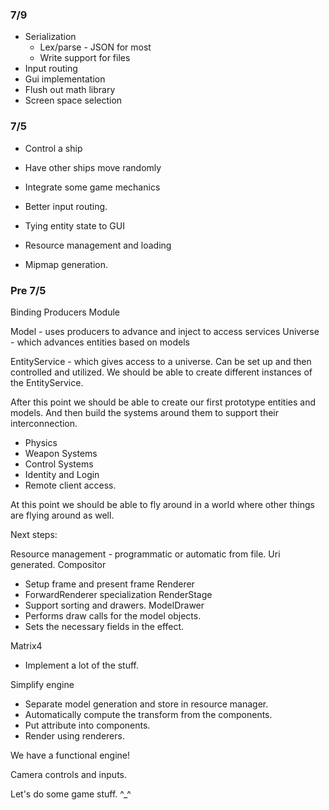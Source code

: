 ### 7/9

- Serialization
	- Lex/parse - JSON for most
	- Write support for files
- Input routing
- Gui implementation
- Flush out math library
- Screen space selection






### 7/5

- Control a ship
- Have other ships move randomly
- Integrate some game mechanics
- Better input routing.
- Tying entity state to GUI

- Resource management and loading
- Mipmap generation.

### Pre 7/5

Binding
Producers
Module

Model - uses producers to advance and inject to access services
Universe - which advances entities based on models

EntityService - which gives access to a universe. Can be set up and then controlled and utilized.
	We should be able to create different instances of the EntityService.

After this point we should be able to create our first prototype entities and models. And then
build the systems around them to support their interconnection.

- Physics
- Weapon Systems
- Control Systems
- Identity and Login
- Remote client access.

At this point we should be able to fly around in a world where other things are flying around as
well.

Next steps:

Resource management - programmatic or automatic from file. Uri generated.
Compositor
- Setup frame and present frame
Renderer
- ForwardRenderer specialization
RenderStage
- Support sorting and drawers.
ModelDrawer
- Performs draw calls for the model objects.
- Sets the necessary fields in the effect.

Matrix4
- Implement a lot of the stuff.

Simplify engine
- Separate model generation and store in resource manager.
- Automatically compute the transform from the components.
- Put attribute into components.
- Render using renderers.

We have a functional engine!

Camera controls and inputs.

Let's do some game stuff. ^_^

